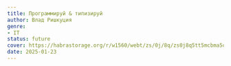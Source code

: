 ```yaml
---
title: Программируй & типизируй
author: Влад Ришкуция
genre:
- IT
status: future
cover: https://habrastorage.org/r/w1560/webt/zs/0j/8q/zs0j8q5tt5mcbma5qkiu3f0o7vc.jpeg
date: 2025-01-23
---
```


